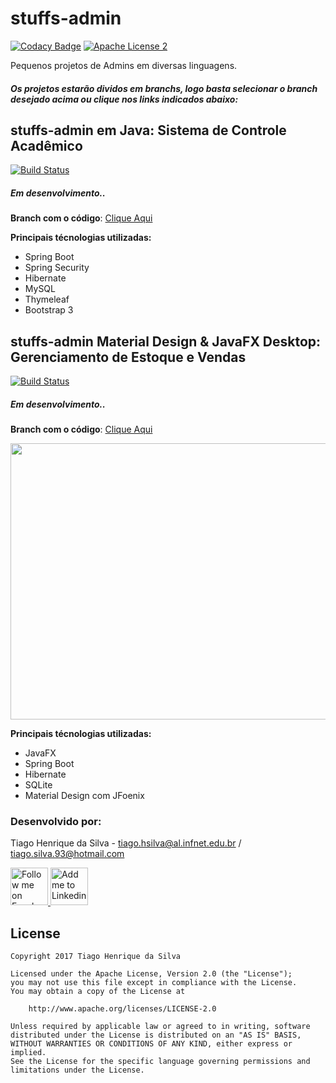 # stuffs-admin

[![Codacy Badge](https://api.codacy.com/project/badge/Grade/d113af0da84b4ab9b17b8ffc29c58ecf)](https://www.codacy.com/app/tiagohs/stuffs-admin?utm_source=github.com&utm_medium=referral&utm_content=tiagohs/stuffs-admin&utm_campaign=badger)
[![Apache License 2](https://img.shields.io/badge/license-ASF2-blue.svg)](https://www.apache.org/licenses/LICENSE-2.0.txt)


Pequenos projetos de Admins em diversas linguagens.

##### Os projetos estarão dividos em branchs, logo basta selecionar o branch desejado acima ou clique nos links indicados abaixo:

## stuffs-admin em Java: Sistema de Controle Acadêmico
[![Build Status](https://travis-ci.org/tiagohs/stuffs-admin.svg?branch=admin-java)](https://travis-ci.org/tiagohs/stuffs-admin)
##### <i>Em desenvolvimento..</i>

<b>Branch com o código</b>: <a href="https://github.com/tiagohs/stuffs-admin/tree/admin-java">Clique Aqui</a>

<b>Principais técnologias utilizadas:</b>

<ul>
  <li>Spring Boot</li>
  <li>Spring Security</li>
  <li>Hibernate</li>
  <li>MySQL</li>
  <li>Thymeleaf</li>
  <li>Bootstrap 3</li>
</ul>

## stuffs-admin Material Design & JavaFX Desktop: Gerenciamento de Estoque e Vendas
[![Build Status](https://travis-ci.org/tiagohs/stuffs-admin.svg?branch=admin-javafx)](https://travis-ci.org/tiagohs/stuffs-admin)
##### <i>Em desenvolvimento..</i>

<b>Branch com o código</b>: <a href="https://github.com/tiagohs/stuffs-admin/tree/admin-javafx">Clique Aqui</a>

<p align="center">
  <img src="https://github.com/tiagohs/stuffs-admin/raw/admin-javafx/screens/inventory.png" width="575" height="442">
</p>

<b>Principais técnologias utilizadas:</b>

<ul>
  <li>JavaFX</li>
  <li>Spring Boot</li>
  <li>Hibernate</li>
  <li>SQLite</li>
  <li>Material Design com JFoenix</li>
</ul>

### Desenvolvido por:

Tiago Henrique da Silva - tiago.hsilva@al.infnet.edu.br / tiago.silva.93@hotmail.com

<p><a href="https://www.facebook.com/tiago.henrique.16">
  <img alt="Follow me on Facebook" src="https://image.freepik.com/free-icon/facebook-symbol_318-37686.png" data-canonical-src="https://image.freepik.com/free-icon/facebook-symbol_318-37686.png" style="max-width:100%;" height="60" width="60">
</a>
<a href="https://br.linkedin.com/in/tiago-henrique-395868b7">
  <img alt="Add me to Linkedin" src="http://image.flaticon.com/icons/svg/34/34405.svg" data-canonical-src="http://image.flaticon.com/icons/svg/34/34405.svg" style="max-width:100%;" height="60" width="60">
</a></p>

## License

    Copyright 2017 Tiago Henrique da Silva

    Licensed under the Apache License, Version 2.0 (the "License");
    you may not use this file except in compliance with the License.
    You may obtain a copy of the License at

        http://www.apache.org/licenses/LICENSE-2.0

    Unless required by applicable law or agreed to in writing, software
    distributed under the License is distributed on an "AS IS" BASIS,
    WITHOUT WARRANTIES OR CONDITIONS OF ANY KIND, either express or implied.
    See the License for the specific language governing permissions and
    limitations under the License.
